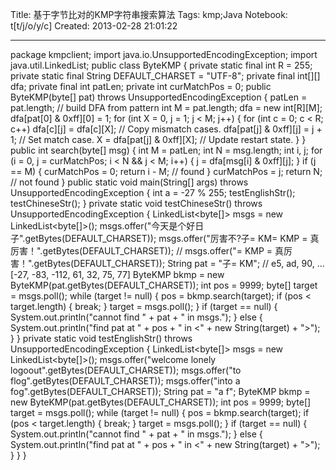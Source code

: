 Title: 基于字节比对的KMP字符串搜索算法
Tags: kmp;Java
Notebook: t[t/j/o/y/c]
Created: 2013-02-28 21:01:22

------

package kmpclient; 
import java.io.UnsupportedEncodingException; 
import java.util.LinkedList; 
public class ByteKMP { 
 private static final int R = 255; 
 private static final String DEFAULT_CHARSET = "UTF-8"; 
 private final int[][] dfa; 
 private final int patLen; 
 private int curMatchPos = 0; 
 public ByteKMP(byte[] pat) throws UnsupportedEncodingException { 
  patLen = pat.length; 
  // build DFA from pattern 
  int M = pat.length; 
  dfa = new int[R][M]; 
  dfa[pat[0] & 0xff][0] = 1; 
  for (int X = 0, j = 1; j < M; j++) { 
   for (int c = 0; c < R; c++) 
    dfa[c][j] = dfa[c][X]; // Copy mismatch cases. 
   dfa[pat[j] & 0xff][j] = j + 1; // Set match case. 
   X = dfa[pat[j] & 0xff][X]; // Update restart state. 
  } 
 } 
 public int search(byte[] msg) { 
  int M = patLen; 
  int N = msg.length; 
  int i, j; 
  for (i = 0, j = curMatchPos; i < N && j < M; i++) { 
   j = dfa[msg[i] & 0xff][j]; 
  } 
  if (j == M) { 
   curMatchPos = 0; 
   return i - M; // found 
  } 
  curMatchPos = j; 
  return N; // not found 
 } 
 public static void main(String[] args) throws UnsupportedEncodingException { 
  int a = -27 % 255; 
  testEnglishStr(); 
  testChineseStr(); 
 } 
 private static void testChineseStr() throws UnsupportedEncodingException { 
  LinkedList<byte[]> msgs = new LinkedList<byte[]>(); 
  msgs.offer("今天是个好日子".getBytes(DEFAULT_CHARSET)); 
  msgs.offer("厉害不?子= KM= KMP = 真厉害！".getBytes(DEFAULT_CHARSET)); 
  // msgs.offer("= KMP = 真厉害！".getBytes(DEFAULT_CHARSET)); 
  String pat = "子= KM"; 
  // e5, ad, 90, ... [-27, -83, -112, 61, 32, 75, 77] 
  ByteKMP bkmp = new ByteKMP(pat.getBytes(DEFAULT_CHARSET)); 
  int pos = 9999; 
  byte[] target = msgs.poll(); 
  while (target != null) { 
   pos = bkmp.search(target); 
   if (pos < target.length) { 
    break; 
   } 
   target = msgs.poll(); 
  } 
  if (target == null) { 
   System.out.println("cannot find " + pat + " in msgs."); 
  } else { 
   System.out.println("find pat at " + pos + " in <" 
    + new String(target) + ">"); 
  } 
 } 
 private static void testEnglishStr() throws UnsupportedEncodingException { 
  LinkedList<byte[]> msgs = new LinkedList<byte[]>(); 
  msgs.offer("welcome lonely logoout".getBytes(DEFAULT_CHARSET)); 
  msgs.offer("to flog".getBytes(DEFAULT_CHARSET)); 
  msgs.offer("into a fog".getBytes(DEFAULT_CHARSET)); 
  String pat = "a f"; 
  ByteKMP bkmp = new ByteKMP(pat.getBytes(DEFAULT_CHARSET)); 
  int pos = 9999; 
  byte[] target = msgs.poll(); 
  while (target != null) { 
   pos = bkmp.search(target); 
   if (pos < target.length) { 
    break; 
   } 
   target = msgs.poll(); 
  } 
  if (target == null) { 
   System.out.println("cannot find " + pat + " in msgs."); 
  } else { 
   System.out.println("find pat at " + pos + " in <" 
    + new String(target) + ">"); 
  } 
 } 
}
